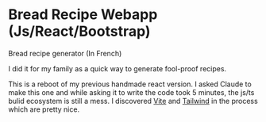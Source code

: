 # Bread Recipe Webapp (Js/React/Bootstrap)

Bread recipe generator (In French)

I did it for my family as a quick way to generate fool-proof recipes.

This is a reboot of my previous handmade react version. I asked Claude to make this one and while asking it to write the
code took 5 minutes, the js/ts bulid ecosystem is still a mess. I discovered [Vite](https://vite.dev/) and
[Tailwind](https://tailwindcss.com/) in the process which are pretty nice.